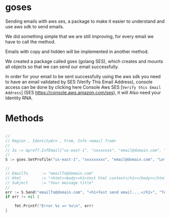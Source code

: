 # goses

Sending emails with aws ses, a package to make it easier to understand and use aws sdk to send emails.

We did something simple that we are still improving, for every email we have to call the method.

Emails with copy and hidden will be implemented in another method.

We created a package called gses (golang SES), which creates and mounts all objects so that we can send our email successfully.

In order for your email to be sent successfully using the aws sdk you need to have an email validated by SES (Verify This Email Address), console access can be done by clicking here Console Aws SES [`Verify this Email Address`] (SES https://console.aws.amazon.com/ses), it will Also need your Identity RNA.

# Methods

```go

//
// Region , IdentityArn , From, Info <email from>
//
// Ie := &proff.InfEmail{"us-east-1", "xxxxxxxx", "email@domain.com", "Lets test send email ses.."}
//
S := gses.SetProfile("us-east-1", "xxxxxxxxx", "email@domain.com", "Lets test send email ses..")

//
// EmailTo 		:= "emailTo@domain.com"
// Html 		:= "<html><body><h1>test html context</h1></body></html>"
// Subject 		:= "Your message title"
//
err := S.Send("emailTo@domain.com", "<h1>Test send email....</h1>", "Test send email to me goses")
if err != nil {

	fmt.Printf("Error %s => %v\n", err)
}

```